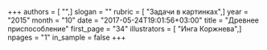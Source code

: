 +++
authors = [ "",]
slogan = ""
rubric = [ "Задачи в картинках",]
year = "2015"
month = "10"
date = "2017-05-24T19:01:56+03:00"
title = "Древнее приспособление"
first_page = "34"
illustrators = [ "Инга Коржнева",]
npages = "1"
in_sample = false
+++
